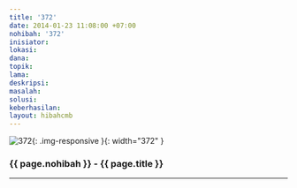 ```yaml
---
title: '372'
date: 2014-01-23 11:08:00 +07:00
nohibah: '372'
inisiator: 
lokasi: 
dana: 
topik: 
lama: 
deskripsi: 
masalah: 
solusi: 
keberhasilan: 
layout: hibahcmb
---
```


![372](/static/img/hibahcmb/372.png){: .img-responsive }{: width="372" }

### {{ page.nohibah }} - {{ page.title }}

---
